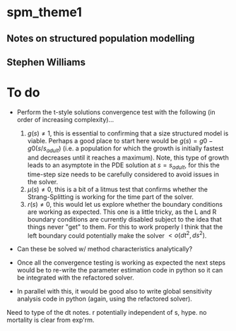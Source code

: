 # spm_theme1

## Notes on structured population modelling
## Stephen Williams

# To do

- Perform the t-style solutions convergence test with the following (in order of increasing complexity)...
   1. $g(s)\neq 1$, this is essential to confirming that a size structured model is viable. Perhaps a good place to start here would be $g(s) = g0 - g0(s/s_{adult})$ (i.e. a population for which the growth is initially fastest and decreases until it reaches a maximum). Note, this type of growth leads to an asymptote in the PDE solution at $s=s_{adult}$, for this the time-step size needs to be carefully considered to avoid issues in the solver.
   2. $\mu(s)\neq 0$, this is a bit of a litmus test that confirms whether the Strang-Splitting is working for the time part of the solver.
   3. $r(s) \neq 0$, this would let us explore whether the boundary conditions are working as expected. This one is a little tricky, as the L and R boundary conditions are currently disabled subject to the idea that things never "get" to them. For this to work properly I think that the left boundary could potentially make the solver $<o(dt^2,ds^2)$.

- Can these be solved w/ method characteristics analytically?

- Once all the convergence testing is working as expected the next steps would be to re-write the parameter estimation code in python so it can be integrated with the refactored solver. 
- In parallel with this, it would be good also to write global sensitivity analysis code in python (again, using the refactored solver).

Need to type of the dt notes.
r potentially independent of s, hype.
no mortality is clear from exp'rm.
